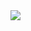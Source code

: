 <img src="https://img.shields.io/badge/spring%20boot-6DB33F.svg?style=for-the-badge&logo=Spring-Boot&logoColor=white">